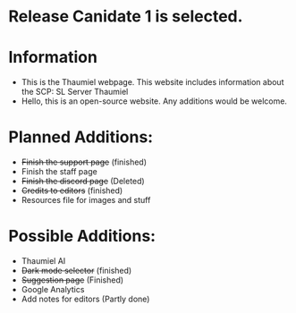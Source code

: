 # Release Canidate 1 is selected.
# Information
* This is the Thaumiel webpage. This website includes information about the SCP: SL Server Thaumiel
* Hello, this is an open-source website. Any additions would be welcome.

# Planned Additions:
* ~~Finish the support page~~ (finished)
* Finish the staff page
* ~~Finish the discord page~~ (Deleted)
* ~~Credits to editors~~ (finished)
* Resources file for images and stuff

# Possible Additions:
* Thaumiel AI
* ~~Dark mode selector~~ (finished)
* ~~Suggestion page~~ (Finished)
* Google Analytics
* Add notes for editors (Partly done)
